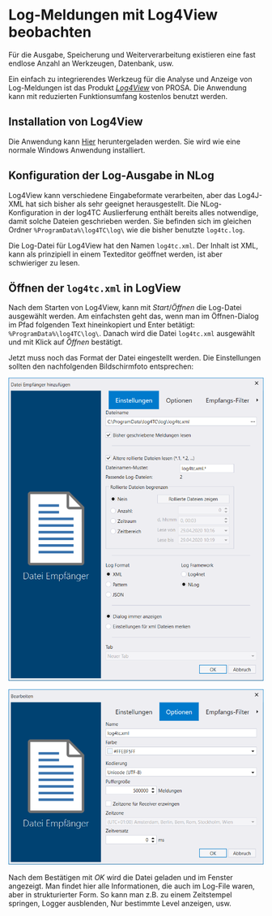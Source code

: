 # Log-Meldungen mit Log4View beobachten

 Für die Ausgabe, Speicherung und Weiterverarbeitung existieren eine fast endlose Anzahl an Werkzeugen, Datenbank, usw.

 Ein einfach zu integrierendes Werkzeug für die Analyse und Anzeige von Log-Meldungen ist das Produkt [*Log4View*](https://www.log4view.com/) von PROSA. Die Anwendung kann mit reduzierten Funktionsumfang kostenlos benutzt werden.

 ## Installation von Log4View

 Die Anwendung kann [Hier](https://www.log4view.de/download-1) heruntergeladen werden. Sie wird wie eine normale Windows Anwendung installiert.

 ## Konfiguration der Log-Ausgabe in NLog

 Log4View kann verschiedene Eingabeformate verarbeiten, aber das Log4J-XML hat sich bisher als sehr geeignet herausgestellt. Die NLog-Konfiguration in der log4TC Auslierferung enthält bereits alles notwendige, damit solche Dateien geschrieben werden. Sie befinden sich im gleichen Ordner `%ProgramData%\log4TC\log\` wie die bisher benutzte `log4tc.log`.
 
 Die Log-Datei für Log4View hat den Namen `log4tc.xml`. Der Inhalt ist XML, kann als prinzipiell in einem Texteditor geöffnet werden, ist aber schwieriger zu lesen.

 ## Öffnen der `log4tc.xml` in LogView

Nach dem Starten von Log4View, kann mit *Start*/*Öffnen* die Log-Datei ausgewählt werden. Am einfachsten geht das, wenn man im Öffnen-Dialog im Pfad folgenden Text hineinkopiert und Enter betätigt: `%ProgramData%\log4TC\log\`. Danach wird die Datei `log4tc.xml` ausgewählt und mit Klick auf *Öffnen* bestätigt.

Jetzt muss noch das Format der Datei eingestellt werden. Die Einstellungen sollten den nachfolgenden Bildschirmfoto entsprechen:

![Einstellungen Log4View](_assets/log4view_config.png)

![Optionen Log4View](_assets/log4view_options.png)

Nach dem Bestätigen mit *OK* wird die Datei geladen und im Fenster angezeigt. Man findet hier alle Informationen, die auch im Log-File waren, aber in strukturierter Form. So kann man z.B. zu einem Zeitstempel springen, Logger ausblenden, Nur bestimmte Level anzeigen, usw.





